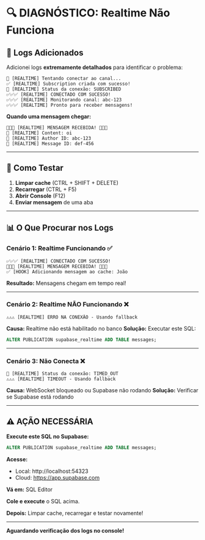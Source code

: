 # 🔍 DIAGNÓSTICO: Realtime Não Funciona

## 🎯 Logs Adicionados

Adicionei logs **extremamente detalhados** para identificar o problema:

```
🔔 [REALTIME] Tentando conectar ao canal...
✅ [REALTIME] Subscription criada com sucesso!
🔔 [REALTIME] Status da conexão: SUBSCRIBED
✅✅✅ [REALTIME] CONECTADO COM SUCESSO!
✅✅✅ [REALTIME] Monitorando canal: abc-123
✅✅✅ [REALTIME] Pronto para receber mensagens!
```

**Quando uma mensagem chegar:**
```
🎉🎉🎉 [REALTIME] MENSAGEM RECEBIDA! 🎉🎉🎉
📨 [REALTIME] Content: oi
📨 [REALTIME] Author ID: abc-123
📨 [REALTIME] Message ID: def-456
```

---

## 🧪 Como Testar

1. **Limpar cache** (CTRL + SHIFT + DELETE)
2. **Recarregar** (CTRL + F5)
3. **Abrir Console** (F12)
4. **Enviar mensagem** de uma aba

---

## 📊 O Que Procurar nos Logs

### **Cenário 1: Realtime Funcionando** ✅
```
✅✅✅ [REALTIME] CONECTADO COM SUCESSO!
🎉🎉🎉 [REALTIME] MENSAGEM RECEBIDA! 🎉🎉🎉
✅ [HOOK] Adicionando mensagem ao cache: João
```
**Resultado:** Mensagens chegam em tempo real!

---

### **Cenário 2: Realtime NÃO Funcionando** ❌
```
⚠️⚠️⚠️ [REALTIME] ERRO NA CONEXÃO - Usando fallback
```
**Causa:** Realtime não está habilitado no banco
**Solução:** Executar este SQL:
```sql
ALTER PUBLICATION supabase_realtime ADD TABLE messages;
```

---

### **Cenário 3: Não Conecta** ❌
```
🔔 [REALTIME] Status da conexão: TIMED_OUT
⚠️⚠️⚠️ [REALTIME] TIMEOUT - Usando fallback
```
**Causa:** WebSocket bloqueado ou Supabase não rodando
**Solução:** Verificar se Supabase está rodando

---

## ⚠️ AÇÃO NECESSÁRIA

**Execute este SQL no Supabase:**
```sql
ALTER PUBLICATION supabase_realtime ADD TABLE messages;
```

**Acesse:**
- Local: http://localhost:54323
- Cloud: https://app.supabase.com

**Vá em:** SQL Editor

**Cole e execute** o SQL acima.

**Depois:** Limpar cache, recarregar e testar novamente!

---

**Aguardando verificação dos logs no console!**

